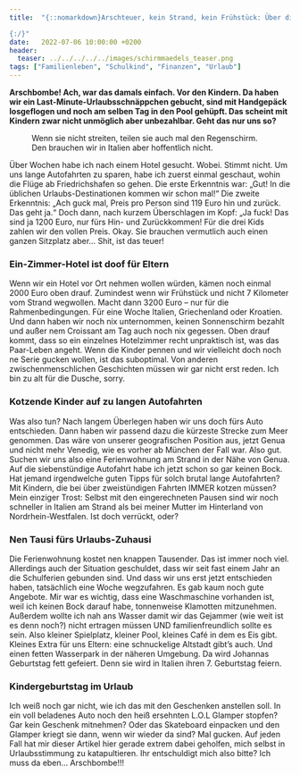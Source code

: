 ```yaml
---
title:  "{::nomarkdown}Arschteuer, kein Strand, kein Frühstück: Über die Tücken der Urlaubsbuchung mit Kindern und Familie

{:/}"
date:   2022-07-06 10:00:00 +0200
header:
  teaser: ../../../../../images/schirmmaedels_teaser.png
tags: ["Familienleben", "Schulkind", "Finanzen", "Urlaub"]
---
```


**Arschbombe! Ach, war das damals einfach. Vor den Kindern. Da haben wir ein Last-Minute-Urlaubsschnäppchen gebucht, sind mit Handgepäck losgeflogen und noch am selben Tag in den Pool gehüpft. Das scheint mit Kindern zwar nicht unmöglich aber unbezahlbar. Geht das nur uns so?**

<figure>
  <img src="../../../../../images/schirmmaedels.png" alt="">
  <figcaption>Wenn sie nicht streiten, teilen sie auch mal den Regenschirm. Den brauchen wir in Italien aber hoffentlich nicht.</figcaption>
</figure>      

Über Wochen habe ich nach einem Hotel gesucht. Wobei. Stimmt nicht. Um uns lange Autofahrten zu sparen, habe ich zuerst einmal geschaut, wohin die Flüge ab Friedrichshafen so gehen. Die erste Erkenntnis war: „Gut! In die üblichen Urlaubs-Destinationen kommen wir schon mal!“ Die zweite Erkenntnis: „Ach guck mal, Preis pro Person sind 119 Euro hin und zurück. Das geht ja.“ Doch dann, nach kurzem Überschlagen im Kopf: „Ja fuck! Das sind ja 1200 Euro, nur fürs Hin- und Zurückkommen! Für die drei Kids zahlen wir den vollen Preis. Okay. Sie brauchen vermutlich auch einen ganzen Sitzplatz aber… Shit, ist das teuer! 

<h3>Ein-Zimmer-Hotel ist doof für Eltern</h3>

Wenn wir ein Hotel vor Ort nehmen wollen würden, kämen noch einmal 2000 Euro oben drauf. Zumindest wenn wir Frühstück und nicht 7 Kilometer vom Strand wegwollen. Macht dann 3200 Euro – nur für die Rahmenbedingungen. Für eine Woche Italien, Griechenland oder Kroatien. Und dann haben wir noch nix unternommen, keinen Sonnenschirm bezahlt und außer nem Croissant am Tag auch noch nix gegessen. Oben drauf kommt, dass so ein einzelnes Hotelzimmer recht unpraktisch ist, was das Paar-Leben angeht. Wenn die Kinder pennen und wir vielleicht doch noch ne Serie gucken wollen, ist das suboptimal. Von anderen zwischenmenschlichen Geschichten müssen wir gar nicht erst reden. Ich bin zu alt für die Dusche, sorry. 

<h3>Kotzende Kinder auf zu langen Autofahrten</h3>

Was also tun? Nach langem Überlegen haben wir uns doch fürs Auto entschieden. Dann haben wir passend dazu die kürzeste Strecke zum Meer genommen. Das wäre von unserer geografischen Position aus, jetzt Genua und nicht mehr Venedig, wie es vorher ab München der Fall war. Also gut. Suchen wir uns also eine Ferienwohnung am Strand in der Nähe von Genua. Auf die siebenstündige Autofahrt habe ich jetzt schon so gar keinen Bock. Hat jemand irgendwelche guten Tipps für solch brutal lange Autofahrten? Mit Kindern, die bei über zweistündigen Fahrten IMMER kotzen müssen? Mein einziger Trost: Selbst mit den eingerechneten Pausen sind wir noch schneller in Italien am Strand als bei meiner Mutter im Hinterland von Nordrhein-Westfalen. Ist doch verrückt, oder?

<h3>Nen Tausi fürs Urlaubs-Zuhausi</h3>

Die Ferienwohnung kostet nen knappen Tausender. Das ist immer noch viel. Allerdings auch der Situation geschuldet, dass wir seit fast einem Jahr an die Schulferien gebunden sind. Und dass wir uns erst jetzt entschieden haben, tatsächlich eine Woche wegzufahren. Es gab kaum noch gute Angebote. Mir war es wichtig, dass eine Waschmaschine vorhanden ist, weil ich keinen Bock darauf habe, tonnenweise Klamotten mitzunehmen. Außerdem wollte ich nah ans Wasser damit wir das Gejammer (wie weit ist es denn noch?) nicht ertragen müssen UND familienfreundlich sollte es sein. Also kleiner Spielplatz, kleiner Pool, kleines Café in dem es Eis gibt. Kleines Extra für uns Eltern: eine schnuckelige Altstadt gibt’s auch. Und einen fetten Wasserpark in der näheren Umgebung. Da wird Johannas Geburtstag fett gefeiert.  Denn sie wird in Italien ihren 7. Geburtstag feiern. 

<h3>Kindergeburtstag im Urlaub</h3>

Ich weiß noch gar nicht, wie ich das mit den Geschenken anstellen soll. In ein voll beladenes Auto noch den heiß ersehnten L.O.L Glamper stopfen? Gar kein Geschenk mitnehmen? Oder das Skateboard einpacken und den Glamper kriegt sie dann, wenn wir wieder da sind? Mal gucken. Auf jeden Fall hat mir dieser Artikel hier gerade extrem dabei geholfen, mich selbst in Urlaubsstimmung zu katapultieren. Ihr entschuldigt mich also bitte? Ich muss da eben… Arschbombe!!!




 















 















 

 





 

  


 
 
 
 


   


 



 






 






 


 
 






















 








 

   



















  












 






 





  


  






					 


 
 








